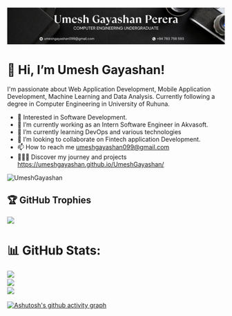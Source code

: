 ![GithubPic](https://github.com/UmeshGayashan/UmeshGayashan/blob/main/src/assets/extra/GithubPic.png)
# 👋 Hi, I’m Umesh Gayashan!

I'm passionate about Web Application Development, Mobile Application Development, Machine Learning and Data Analysis. Currently following a degree in Computer Engineering in University of Ruhuna.

- 👀 Interested in Software Development.
- 🔭 I’m currently working as an Intern Software Engineer in Akvasoft.
- 🌱 I’m currently learning DevOps and various technologies
- 💞️ I’m looking to collaborate on Fintech application Development.
- 📫 How to reach me umeshgayashan099@gmail.com
- 👨🏻‍💻 Discover my journey and projects https://umeshgayashan.github.io/UmeshGayashan/

<!---
UmeshGayashan/UmeshGayashan is a ✨ special ✨ repository because its `README.md` (this file) appears on your GitHub profile.
You can click the Preview link to take a look at your changes.
--->
<div style="display: flex; justify-content: space-between; align-items: center;">
        <img src="https://komarev.com/ghpvc/?username=UmeshGayashan&label=Profile%20views&color=0e75b6&style=flat" alt="UmeshGayashan" />
<!--         <a href="https://user-badge.committers.top/sri_lanka/UmeshGayashan">
            <img src="https://user-badge.committers.top/sri_lanka/UmeshGayashan.svg" />
        </a> -->
</div>

## 🏆 GitHub Trophies
![](https://github-profile-trophy.vercel.app/?username=UmeshGayashan&theme=monokai&no-frame=false&no-bg=false&margin-w=4)


# 📊 GitHub Stats:
![](https://github-readme-stats.vercel.app/api?username=UmeshGayashan&theme=tokyonight&hide_border=true&include_all_commits=false&count_private=false)<br/>
![](https://github-readme-streak-stats.herokuapp.com/?user=UmeshGayashan&theme=tokyonight&hide_border=true)<br/>
![](https://github-readme-stats.vercel.app/api/top-langs/?username=UmeshGayashan&theme=tokyonight&hide_border=true&include_all_commits=false&count_private=false&layout=compact)

[![Ashutosh's github activity graph](https://github-readme-activity-graph.vercel.app/graph?username=UmeshGayashan&bg_color=000000&color=2429c2&line=4c5a9e&point=ffffff&area=true&hide_border=true)](https://github.com/ashutosh00710/github-readme-activity-graph)

